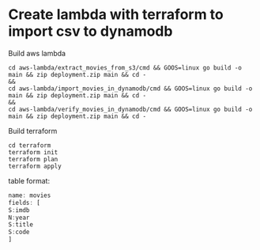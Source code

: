 # Create lambda with terraform  to import csv to dynamodb

Build aws lambda

```text
cd aws-lambda/extract_movies_from_s3/cmd && GOOS=linux go build -o main && zip deployment.zip main && cd -
&&
cd aws-lambda/import_movies_in_dynamodb/cmd && GOOS=linux go build -o main && zip deployment.zip main && cd -
&&
cd aws-lambda/verify_movies_in_dynamodb/cmd && GOOS=linux go build -o main && zip deployment.zip main && cd -
```

Build terraform

```text
cd terraform
terraform init
terraform plan
terraform apply
```

table format:

```js
name: movies
fields: [
S:imdb
N:year
S:title
S:code
]
```
